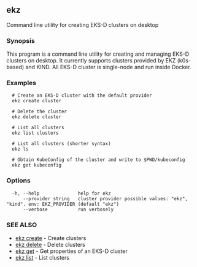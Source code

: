 ## ekz

Command line utility for creating EKS-D clusters on desktop

### Synopsis

This program is a command line utility for creating and managing EKS-D clusters on desktop.
It currently supports clusters provided by EKZ (k0s-based) and KIND.
All EKS-D cluster is single-node and run inside Docker.

### Examples

```
  # Create an EKS-D cluster with the default provider
  ekz create cluster

  # Delete the cluster
  ekz delete cluster

  # List all clusters
  ekz list clusters
  
  # List all clusters (shorter syntax)
  ekz ls

  # Obtain KubeConfig of the cluster and write to $PWD/kubeconfig
  ekz get kubeconfig

```

### Options

```
  -h, --help              help for ekz
      --provider string   cluster provider possible values: "ekz", "kind". env: EKZ_PROVIDER (default "ekz")
      --verbose           run verbosely
```

### SEE ALSO

* [ekz create](ekz_create.md)	 - Create clusters
* [ekz delete](ekz_delete.md)	 - Delete clusters
* [ekz get](ekz_get.md)	 - Get properties of an EKS-D cluster
* [ekz list](ekz_list.md)	 - List clusters

